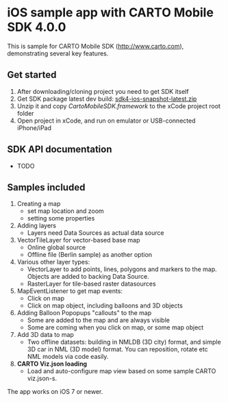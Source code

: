 iOS sample app with CARTO Mobile SDK 4.0.0
========================================

This is sample for CARTO Mobile SDK (http://www.carto.com), demonstrating several key features.

## Get started
  1. After downloading/cloning project you need to get SDK itself
  1. Get SDK package latest dev build: [sdk4-ios-snapshot-latest.zip](https://nutifront.s3.amazonaws.com/sdk_snapshots/sdk4-ios-snapshot-latest.zip)
  1. Unzip it and copy *CartoMobileSDK.framework*  to the xCode project root folder
  1. Open project in xCode, and run on emulator or USB-connected iPhone/iPad

## SDK API documentation
  * TODO

## Samples included
1. Creating a map
   - set map location and zoom
   - setting some properties
2. Adding layers
   - Layers need Data Sources as actual data source
3. VectorTileLayer for vector-based base map
   - Online global source 
   - Offline file (Berlin sample) as another option
4. Various other layer types:
   - VectorLayer to add points, lines, polygons and markers to the map. Objects are added to backing Data Source.
   - RasterLayer for tile-based raster datasources
5. MapEventListener to get map events:
   - Click on map
   - Click on map object, including balloons and 3D objects
6. Adding Balloon Popopups "callouts" to the map
   - Some are added to the map and are always visible
   - Some are coming when you click on map, or some map object
7. Add 3D data to map
   - Two offline datasets: building in NMLDB (3D city) format, and simple 3D car in NML (3D model) format. You can reposition, rotate etc NML models via code easily.
8. **CARTO Viz.json loading**
   - Load and auto-configure map view based on some sample CARTO viz.json-s.

The app works on iOS 7 or newer.
